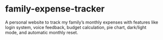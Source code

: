 # family-expense-tracker
A personal website to track my family’s monthly expenses with features like login system, voice feedback, budget calculation, pie chart, dark/light mode, and automatic monthly reset.


